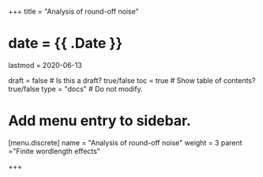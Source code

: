 +++
title = "Analysis of round-off noise"

# date = {{ .Date }}
lastmod = 2020-06-13

draft = false  # Is this a draft? true/false
toc = true  # Show table of contents? true/false
type = "docs"  # Do not modify.

# Add menu entry to sidebar.
[menu.discrete]
  name = "Analysis of round-off noise"
  weight = 3
  parent ="Finite wordlength effects"

+++
